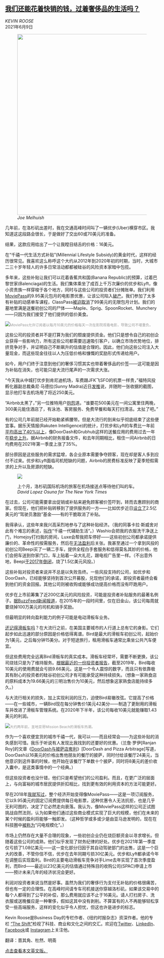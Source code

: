<!--1623235022000-->
[我们还能花着快销的钱，过着奢侈品的生活吗？](https://cn.nytimes.com/technology/20210609/farewell-millennial-lifestyle-subsidy/)
------

<address>KEVIN ROOSE</address><time pudate="2021-06-09 06:14:01" datetime="2021-06-09 06:14:01">2021年6月9日</time><figure class="article-span-photo"><img src="https://images.weserv.nl/?url=static01.nyt.com/images/2021/06/07/business/00roose/00roose-master1050.jpg" width="1050" height="590"><figcaption> <cite>Joe Melhuish</cite></figcaption></figure><section class="article-body"><p>几年前，在洛杉矶出差时，我在交通高峰时间叫了一辆优步(Uber)横穿市区。我知道这这段路会很长，于是做好了交出60或70美元的准备。</p><p>结果，这款应用给出了一个让我瞠目结舌的价格：16美元。</p><p>在“千禧一代生活方式补贴”(Millennial Lifestyle Subsidy)的黄金时代，这样的经历很常见。我喜欢这么称呼这个大约从2012年到2020年初的时期，当时，大城市二三十岁年轻人的许多日常活动都都被硅谷的风险资本家暗中包揽。</p><p>多年来，这些补贴让我们可以花着香蕉共和国(Banana Republic)的预算，过着巴黎世家(Balenciaga)的生活。我们集体乘坐了成百上千万次廉价的优步和Lyft，像小资贵族一样穿梭于各个地方，同时与这些公司的投资者们分摊账单。我们利用<a href="https://www.nytimes.com/2021/06/08/business/moviepass-settlement-ftc.html" title="Link: https://www.nytimes.com/2021/06/08/business/moviepass-settlement-ftc.html">MoviePass</a>的9.95美元包月的电影票优惠，让该公司陷入<a rel="noopener noreferrer" target="_blank" href="https://deadline.com/2020/01/moviepass-bankruptcy-1202845354/">破产</a>。我们参加了太多有补贴的动感单车课程，ClassPass<a rel="noopener noreferrer" target="_blank" href="https://www.glamour.com/story/classpass-unlimited-cancelled">被迫取消</a>了99美元的无限包月计划。我们的墓地里满是送餐初创公司的尸体——Maple、Sprig、SpoonRocket、Munchery——只因为我们接受了他们提供的低价美食。</p><p><img src="https://images.weserv.nl/?url=static01.nyt.com/images/2021/06/08/business/08roose1/merlin_142176726_ad8f373b-2317-4b59-aa93-65c5a6a138ba-master1050.jpg"><small style="color: #999;">MoviePass允许订阅者以每月10美元的价格每天一次在影院观看电影，导致公司不堪重负。</small></p><p>这些公司的投资者并不是打算为我们的颓废提供资金。他们只是想令自己的初创企业获得一些影响力，所有这些公司都需要迅速吸引客户，以确立市场优势地位，排挤竞争对手，并证明自己不断飙升的估值是合理的。因此，他们向这些公司注入大量现金，而这些现金往往以人为压低价格和慷慨的奖励形式传递给用户。</p><p>如今，用户们终于注意到他们的奢侈习惯其实也带着奢侈品的价签——这可能是因为补贴在消失，也可能只是大流行尾声的一次需求大涨。</p><p>“今天我从中城打优步到肯尼迪机场，车费跟JFK飞SFO的机票一样贵，”福特风投孵化器副总裁桑尼·马德拉(Sunny Madra)近日<a rel="noopener noreferrer" target="_blank" href="https://twitter.com/sundeep/status/1397670005110546432">发推</a>说，并随附一张收据的截图，显示他打车去机场用了将近250美元。</p><p>“Airbnb太黑了，”另一位推特用户<a rel="noopener noreferrer" target="_blank" href="https://twitter.com/euphorixa/status/1394681827483398149">抱怨</a>道。“谁要花500美元在一间公寓里住两晚，300美元能住酒店了，有泳池、客房服务、免费早餐和每天打扫清洁。太扯了吧。”</p><p>有的公司几年前就已经开始勒紧裤腰带。但是大流行的到来似乎彻底结束了这些便宜事。据乐天情报(Rakuten Intelligence)的统计，打优步和Lyft的车费比一年前<a href="https://www.nytimes.com/2021/05/30/technology/uber-lyft-surge.html">平均高出了40%以上</a>，像DoorDash和Grubhub这样的送餐应用的费用过去一年在<a rel="noopener noreferrer" target="_blank" href="https://www.foodandwine.com/news/delivery-app-prices-higher-fees-2021-pandemic">稳步上升</a>。据Airbnb的财务报备文件，和去年同期相比，租住一间Airbnb的日均费用在2021年第一季度上涨了35%。</p><p>部分原因是这些服务的需求猛增，各企业原本需要争夺顾客，现在却是客人多到应付不过来。优步和Lyft面临司机短缺的问题，Airbnb的房费标准反映了夏季短假需求的上升以及房源的短缺。</p><p><figure class="article-inline-photo"><img src="https://images.weserv.nl/?url=static01.nyt.com/images/2021/06/08/business/08roose2/merlin_188243289_e2077d06-1382-4aee-a5e5-0daed6eb70f4-jumbo.jpg"></p><figcaption>上个月，洛杉矶国际机场的旅客在机场接送点等待他们叫的车。 <cite>David Lopez Osuna for The New York Times</cite></figcaption></figure><p>在过去，公司可能需要拿出促销或补贴来避免顾客被价签吓到，转而去惠顾别的商家。但现在，他们把补贴转移到了提供服务的一方——比如优步近日<a rel="noopener noreferrer" target="_blank" href="https://www.uber.com/newsroom/getting-drivers-back-on-the-road/">设立了</a>2.5亿美元的“驾驶员激励”基金——有的干脆取消了补贴。</p><p>我得承认，这些年来我兴高采烈地参与了这种补贴经济。（我的同事卡拉·斯威舍对此有个难忘的表述，<a rel="noopener noreferrer" target="_blank" href="https://twitter.com/karaswisher/status/868255534687768577?lang=en">叫作</a>“千禧一代辅助生活”。）Washio会把我的衣服洗干净送上门，Homejoy打扫我的房间，Luxe会帮我把车停好——这些初创公司都承诺提供廉价的、革命性的按需服务，然后在<a rel="noopener noreferrer" target="_blank" href="https://nymag.com/intelligencer/2014/04/problem-with-profitless-start-ups.html" title="Link: https://nymag.com/intelligencer/2014/04/problem-with-profitless-start-ups.html">无法盈利</a>后关张。我甚至通过一个拿到风投的初创公司Beepi买了一辆二手车，提供全程白手套服务和低得莫名其妙的价格，他们会把车送到你家门口，车上贴着一朵大礼花，跟电视广告里一样。（不出意外地，Beepi<a rel="noopener noreferrer" target="_blank" href="https://www.wsj.com/articles/beepi-winding-down-after-burning-through-150-million-1487203816">于2017年倒闭</a>，烧了1.5亿美元风投。）</p><p>这些补贴对投资者来说并不总是以失败告终。一些风投支持的公司，如优步和DoorDash，已经能够坚持到首次公开募股，兑现他们的承诺，即投资者最终会看到他们的资金回报。其他公司则被收购或能够成功提高价格而没有吓跑用户。</p><p>优步在上市前筹集了近200亿美元的风险投资，可能是投资者补贴服务的最著名例子。<a rel="noopener noreferrer" target="_blank" href="https://www.buzzfeednews.com/article/priya/uber-pool-burn-rate-frisco#.kgJ4adwV4">据BuzzFeed新闻报道</a>，在2015年的一段时间里，仅在旧金山，该公司每周就要烧掉100万美元的司机和骑手奖励。</p><p>但最明显的转向盈利能力的例子可能是电动滑板车业务。</p><p><a href="https://www.nytimes.com/2018/06/06/technology/how-i-learned-to-stop-worrying-and-love-electric-scooters.html">还记得滑板车吗</a>？在大流行之前，在美国主要城市的人行道上总有它的身影。它们起步如此迅速的部分原因是价格低得离谱。Bird是最大的滑板车初创公司，起始价为1美元，之后每分钟15美分。对于短途旅行，租用滑板车通常比乘坐公共汽车便宜。</p><p>但这些费用完全远离Bird滑板车的真实成本。滑板车经常坏，需要不断更换，该公司烧钱只是为了维持服务。<a rel="noopener noreferrer" target="_blank" href="https://www.bird.co/wp-content/uploads/2021/05/Bird-Investor-Presentation.pdf">根据最近的一份投资者报告</a>，截至2019年，Bird每收10美元的使用费就会亏损9.66美元。这是一个令人震惊的数字，而且只有依靠极其有耐心的投资者的硅谷初创公司才有可能承受这种持续损失。（想象一家熟食店的原料成本为19.66美元的三明治售价为10美元，然后想象这家熟食店能持续多久。）</p><p>与大流行相关的损失，加上实现利润的压力，迫使Bird易辙改弦。它提高了价格——在一些城市，一辆Bird现在每分钟售价1美元42美分——制造了更耐用的滑板车并改进了滑板车管理系统。在2020年下半年，该公司每收10美元就能赚取1.43美元的利润。</p><p><img src="https://images.weserv.nl/?url=static01.nyt.com/images/2021/06/08/business/08roose3-sub/merlin_158288946_d8cc82a7-8920-4479-b2eb-16d7d85a0868-master1050.jpg"><small style="color: #999;">大约两年前，圣地亚哥Mission Beach的滑板车热潮。</small></p><p>作为一个喜欢便宜货的城市千禧一代，我可以——而且经常会——为这些补贴的消失感到可惜。我乐于听说有人发现比我找到的还要好的优惠。（兰詹·罗伊[Ranjan Roy]的文章《<a rel="noopener noreferrer" target="_blank" href="https://www.readmargins.com/p/doordash-and-pizza-arbitrage" title="Link: https://www.readmargins.com/p/doordash-and-pizza-arbitrage">DoorDash与披萨店套利</a>》[DoorDash and Pizza Arbitrage]写道，DoorDash以16美元的价格出售他朋友的餐厅的披萨，同时付给该餐厅24美元，当他意识到这件事的时候，他开始在该餐厅下单数十个披萨，同时将8美元的差价收入囊中，是这类事情中的一个经典。）</p><p>但这些投资者也没什错，他们只是希望他们的公司盈利。而且，在更广泛的层面上，与向富裕的城市居民提供折扣相比，找到更有效的利用资本的方法可能更好。</p><p>早在2018年<a href="https://www.nytimes.com/2018/05/16/technology/moviepass-economy-startups.html">我就写过</a>，整个经济开始变得像MoviePass——这是一项订阅服务，它以9.95美元的固定订阅费提供每日电影票，这种优惠令人无法抗拒，也是几乎无利可图的，决定了它必然走向衰落。我认为，像MoviePass这样的公司正试图挑战自然法则，认为如果他们通过这些商业模式实现了巨大的规模，他们在未来的某个时候的盈利将能够一触即发。（这种哲学或多或少是由亚马逊发明的，现在在科技圈中<a rel="noopener noreferrer" target="_blank" href="https://hbr.org/2016/04/blitzscaling">被称为</a>“闪电规模化”。）</p><p>市场上仍然存在大量不合理的现象，一些初创企业仍在烧巨额资金以寻求增长。但随着这些公司的成熟，他们似乎发现了财务纪律的好处。优步在2021年第一季度仅亏损了1.08亿美元——这一变化部分归因于其自动驾驶部门的出售，这是一个巨大的改善，不管你信不信，优步在去年同期亏损30亿美元。优步和Lyft都承诺今年在调整后实现盈利。Bird的主要电动滑板车竞争对手Lime去年实现了首次季度盈利，而Bird——最近以23亿美元的估值通过特殊目的收购公司(SPAC)申请上市——预计未来几年的经济状况会更好。</p><p>利润对投资者来说当然是好事。虽然为我们的奢侈行为支付无补贴的价格很痛苦，但也有一定的合理性。在高峰时间请专车司机接送你穿越洛杉矶，如果该交易中的每个人都得到了公平的补偿，那么费用就应该不止于16美元。请人打扫房子、洗衣服或送晚餐应是一种奢侈，假如这其中没有剥削。不算富有的人不再能够轻松享受一些高端服务，这样的变化似乎令人担忧，但这也许是进步的标志。</p></section><footer class="author-info"><p>Kevin Roose是Business Day的专栏作者、《纽约时报杂志》资深作者。他的专栏 <a rel="nofollow" target="_blank" href="https://www.nytimes.com/column/the-shift">“The Shift”</a>检视了科技、商业和文化之间的交汇。欢迎在<a rel="nofollow" target="_blank" href="https://twitter.com/kevinroose">Twitter</a>、<a rel="nofollow" target="_blank" href="https://www.linkedin.com/in/kevin-roose/">LinkedIn</a>、<a rel="nofollow" target="_blank" href="https://www.facebook.com/kevinroose">Facebook</a>或 <a rel="nofollow" target="_blank" href="http://instagram.com/kevinroose">Instagram</a>上关注他。</p><p>翻译：晋其角、杜然、明斋</p><p><a rel="nofollow" target="_blank" href="https://www.nytimes.com/2021/06/08/technology/farewell-millennial-lifestyle-subsidy.html">点击查看本文英文版。</a></p></footer>
